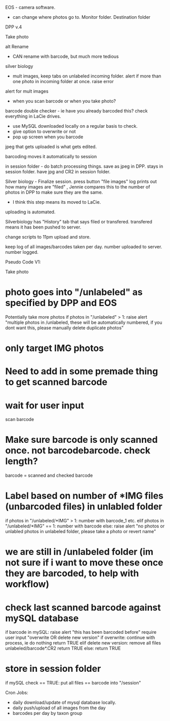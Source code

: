 EOS - camera software. 
- can change where photos go to. Monitor folder. Destination folder 

DPP v.4

Take photo

alt Rename

- CAN rename with barcode, but much more tedious 

silver biology
- mult images, keep tabs on unlabeled incoming folder. alert if more than one photo in incoming folder at once. raise error 

alert for mult images
- when you scan barcode or when you take photo? 


barcode double checker - ie have you already barcoded this? check everything in LaCie drives. 
- use MySQL downloaded locally on a regular basis to check. 
- give option to overwrite or not
- pop up screen when you barcode

jpeg that gets uploaded is what gets edited. 


barcoding moves it automatically to session 

in session folder - do batch processing things. save as jpeg in DPP. stays in session folder. have jpg and CR2 in session folder. 

Silver biology - Finalize session. press button "file images"
log prints out how many images are "filed" , Jennie compares this to the number of photos in DPP to make sure they are the same. 
- I think this step means its moved to LaCie. 

uploading is automated.

Silverbiology has "History" tab that says filed or transfered. transfered means it has been pushed to server.

change scripts to 11pm upload and store. 

keep log of all images/barcodes taken per day. number uploaded to server. number logged. 



Pseudo Code V1:

Take photo
# photo goes into "/unlabeled" as specified by DPP and EOS
Potentially take more photos
    if photos in "/unlabeled" > 1:
        raise alert "multiple photos in /unlabeled, these will be automatically numbered, if you dont want this, please manually delete duplicate photos"

# only target IMG photos
# Need to add in some premade thing to get scanned barcode
# wait for user input
scan barcode 
# Make sure barcode is only scanned once. not barcodebarcode. check length? 
barcode = scanned and checked barcode
# Label based on number of *IMG files (unbarcoded files) in unlabled folder
if photos in "/unlabeled/*IMG" > 1:
    number with  barcode_1 etc. 
elif photos in "/unlabeled/*IMG" == 1:
    number with barcode
else:
    raise alert "no photos or unlabled photos in unlabeled folder, please take a photo or revert name"

# we are still in /unlabeled folder (im not sure if i want to move these once they are barcoded, to help with workflow)

# check last scanned barcode against mySQL database

if barcode in mySQL:
    raise alert "this has been barcoded before"
    require user input "overwrite OR delete new version"
    if overwrite:
        continue with process, ie do nothing 
        return TRUE
    elif delete new version:
        remove all files unlabeled/barcode*.CR2
        return TRUE
else:
    return TRUE

# store in session folder
if mySQL check == TRUE:
    put all files == barcode into "/session"


Cron Jobs:
- daily download/update of mysql database locally. 
- daily push/upload of all images from the day  
- barcodes per day by taxon group